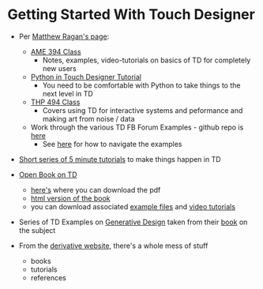Getting Started With Touch Designer
======================

- Per [Matthew Ragan's page](https://matthewragan.com/teaching-resources/touchdesigner/):
    - [AME 394 Class](https://matthewragan.com/teaching-resources/touchdesigner/ame-394-compositional-and-computational-principles-for-media-arts/)
        - Notes, examples, video-tutorials on basics of TD for completely new users
    - [Python in Touch Designer Tutorial](https://matthewragan.com/teaching-resources/touchdesigner/python-in-touchdesigner/)
        - You need to be comfortable with Python to take things to the next level in TD
    - [THP 494 Class](https://matthewragan.com/teaching-resources/touchdesigner/thp-494-598-generative-media-for-live-performance/)
        - Covers using TD for interactive systems and peformance and making art from noise / data
    - Work through the various TD FB Forum Examples - github repo is [here](https://github.com/raganmd/td_fb_forum_examples)
        - See [here](https://matthewragan.com/2016/09/26/exploring-examples-from-the-forum-touchdesigner/) for how to navigate the examples 

- [Short series of 5 minute tutorials](https://www.derivative.ca/wiki088/index.php?title=Category:Tutorials#...In_About_5_Minutes) to make things happen in TD

- [Open Book on TD](https://github.com/nVoid/Introduction-to-touchdesigner)
    - [here's](https://www.gitbook.com/book/nvoid/introduction-to-touchdesigner/details) where you can download the pdf
    - [html version of the book](https://nvoid.gitbooks.io/introduction-to-touchdesigner/content/)
    - you can download associated [example files](https://d31vryd1jmut49.cloudfront.net/Introduction_to_TouchDesigner.zip) and [video tutorials](https://vimeo.com/channels/845218) 

- Series of TD Examples on [Generative Design](http://www.derivative.ca/wiki088/index.php?title=Generative_Design) taken from their [book](http://www.generative-gestaltung.de/lang/en) on the subject

- From the [derivative website](https://www.derivative.ca/Education/), there's a whole mess of stuff
    - books
    - tutorials
    - references